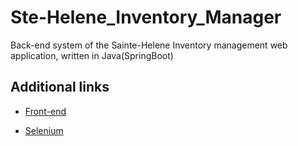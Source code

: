 # Ste-Helene_Inventory_Manager
Back-end system of the Sainte-Helene Inventory management web application, written in Java(SpringBoot)

## Additional links
- [Front-end](https://github.com/Dratorz/Inventory_manager_vue)

- [Selenium](https://github.com/vercheres/Ste_Helene_Inventory_Selenium)
